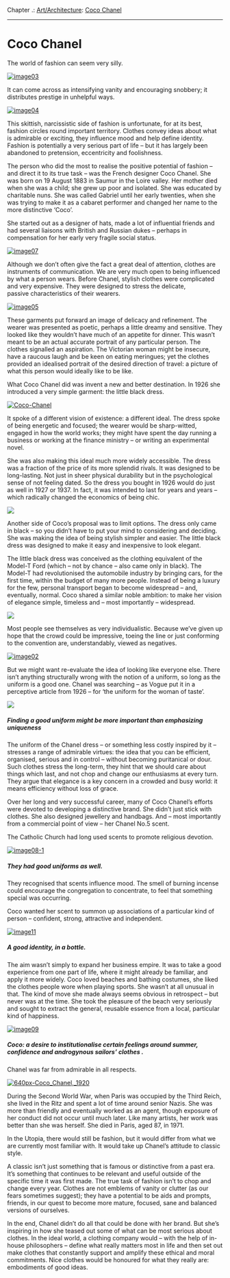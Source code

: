 Chapter .: [Art/Architecture](https://www.theschooloflife.com/thebookoflife/category/leisure/artarchitecture/): [Coco Chanel](https://www.theschooloflife.com/thebookoflife/coco-chanel/)

* * *

# Coco Chanel

The world of fashion can seem very silly.

[![image03](https://www.theschooloflife.com/thebookoflife/wp-content/uploads/2015/04/image032.jpg)](http://www.thebookoflife.org/wp-content/uploads/2015/04/image032.jpg)

It can come across as intensifying vanity and encouraging snobbery; it distributes prestige in unhelpful ways.

[![image04](https://www.theschooloflife.com/thebookoflife/wp-content/uploads/2015/04/image04.jpg)](http://www.thebookoflife.org/wp-content/uploads/2015/04/image04.jpg)

This skittish, narcissistic side of fashion is unfortunate, for at its best, fashion circles round important territory. Clothes convey ideas about what is admirable or exciting, they influence mood and help define identity. Fashion is potentially a very serious part of life – but it has largely been abandoned to pretension, eccentricity and foolishness.

The person who did the most to realise the positive potential of fashion – and direct it to its true task – was the French designer Coco Chanel. She was born on 19 August 1883 in Saumur in the Loire valley. Her mother died when she was a child; she grew up poor and isolated. She was educated by charitable nuns. She was called Gabriel until her early twenties, when she was trying to make it as a cabaret performer and changed her name to the more distinctive ‘Coco’.

She started out as a designer of hats, made a lot of influential friends and had several&nbsp;liaisons with British and Russian dukes – perhaps in compensation for her early very fragile social status.

[![image07](https://www.theschooloflife.com/thebookoflife/wp-content/uploads/2015/04/image072.jpg)](http://www.thebookoflife.org/wp-content/uploads/2015/04/image072.jpg)

Although we don’t often give the fact a great deal of attention, clothes are instruments of communication. We are very much open to being influenced by what a person wears.&nbsp;Before Chanel, stylish clothes were complicated and very expensive. They were designed to stress the delicate, passive&nbsp;characteristics of their wearers.

[![image05](https://www.theschooloflife.com/thebookoflife/wp-content/uploads/2015/04/image051.jpg)](http://www.thebookoflife.org/wp-content/uploads/2015/04/image051.jpg)

These garments put forward an image of delicacy and refinement. The wearer was presented as poetic, perhaps a little dreamy and sensitive. They looked like they wouldn’t have much of an appetite for dinner. This wasn’t meant to be an actual accurate portrait of any particular person. The clothes signalled an aspiration. The Victorian woman might be insecure, have a raucous laugh and be keen on eating meringues; yet the clothes provided an idealised portrait of the desired direction of travel: a picture of what this person would ideally like to be like.

What Coco Chanel did was invent a new and better destination. In 1926 she introduced a very simple garment: the little black dress.

[![Coco-Chanel](https://www.theschooloflife.com/thebookoflife/wp-content/uploads/2015/04/Coco-Chanel.png)](http://www.thebookoflife.org/wp-content/uploads/2015/04/Coco-Chanel.png)

It spoke of a different vision of existence: a different ideal. The dress spoke of being energetic and focused; the wearer would be sharp-witted, engaged in how the world works; they might have spent the day running a business or working at the finance ministry – or writing an experimental novel.

She was also making this ideal much more widely accessible. The dress was a fraction of the price of its more splendid rivals. It was designed to be long-lasting. Not just in sheer physical durability but in the psychological sense of not feeling dated. So the dress you bought in 1926 would do just as well in 1927 or 1937. In fact, it was intended to last for years and years – which radically changed the economics of being chic.

![](http://www.chhs.colostate.edu/News/Images/Large/4ha4rmsq11tuad2pmeousum5.Avenir%20Little%20Black%20Dress.jpg)

Another side of Coco’s proposal was to limit options. The dress only came in black – so you didn’t have to put your mind to considering and deciding. She was making the idea of being stylish simpler and easier. The little black dress was designed to make it easy and inexpensive to look elegant.

The little black dress was conceived as the clothing equivalent of the Model-T Ford (which – not by chance – also came only in black). The Model-T had revolutionised the automobile industry by bringing cars, for the first time, within the budget of many more people. Instead of being a luxury for the few, personal transport began to become widespread – and, eventually, normal. Coco shared a similar noble ambition: to make her vision of elegance simple, timeless and – most importantly – widespread.

![](https://complimentcloset.files.wordpress.com/2011/04/chanel-lbd.jpg)

Most people see themselves as very individualistic. Because we’ve given up hope that the crowd could be impressive, toeing the line or just conforming to the convention are, understandably, viewed as negatives.

[![image02](https://www.theschooloflife.com/thebookoflife/wp-content/uploads/2015/04/image021.jpg)](http://www.thebookoflife.org/wp-content/uploads/2015/04/image021.jpg)

But we might want re-evaluate the idea of looking like everyone else. There isn’t anything structurally wrong with the notion of a uniform, so long as the uniform is a good one. Chanel was searching – as Vogue put it in a perceptive article from 1926 – for ‘the uniform for the woman of taste’.

![](http://www.theonlinerocket.com/wp-content/uploads/2014/02/TS-SHOPPING-3-MCT.jpg)

##### Finding a good uniform might be more important than emphasizing uniqueness

The uniform of the Chanel dress – or something less costly inspired by it – stresses a range of admirable virtues:&nbsp;the idea that you can be efficient, organised, serious and in control – without becoming puritanical or dour. Such clothes stress the long-term, they hint that we should care about things which last, and not chop and change our enthusiasms at every turn. They argue that elegance is a key concern in a crowded and busy world: it means efficiency without loss of grace.

Over her long and very successful career, many of Coco Chanel’s efforts were devoted to developing a distinctive brand. She didn’t just stick with clothes. She also designed jewellery and handbags. And – most importantly from a commercial point of view – her Chanel No.5 scent.&nbsp;

The Catholic Church had long used scents to promote religious devotion.

[![image08-1](https://www.theschooloflife.com/thebookoflife/wp-content/uploads/2015/04/image08-1.jpg)](http://www.thebookoflife.org/wp-content/uploads/2015/04/image08-1.jpg)

##### They had good uniforms as well.

They recognised that scents influence mood. The smell of burning incense could encourage the congregation to concentrate, to feel that something special was occurring.

Coco wanted her scent to summon up associations of a particular kind of person – confident, strong, attractive and independent.

[![image11](https://www.theschooloflife.com/thebookoflife/wp-content/uploads/2015/04/image111.jpg)](http://www.thebookoflife.org/wp-content/uploads/2015/04/image111.jpg)

##### A good identity, in a bottle.

The aim wasn’t simply to expand her business empire. It was to take a good experience from one part of life, where it might already be familiar, and apply it more widely. Coco loved beaches and bathing costumes, she liked the clothes people wore when playing sports. She wasn’t at all unusual in that. The kind of move she made always seems obvious in retrospect – but never was at the time. She took the pleasure of the beach very seriously and sought to extract the general, reusable essence from a local, particular kind of happiness.

[![image09](https://www.theschooloflife.com/thebookoflife/wp-content/uploads/2015/04/image09.jpg)](http://www.thebookoflife.org/wp-content/uploads/2015/04/image09.jpg)

##### Coco: a desire to institutionalise certain feelings around summer, confidence and androgynous sailors’ clothes .

Chanel was far from admirable in all respects.

[![640px-Coco_Chanel,_1920](https://www.theschooloflife.com/thebookoflife/wp-content/uploads/2015/04/640px-Coco_Chanel_1920.jpg)](http://www.thebookoflife.org/wp-content/uploads/2015/04/640px-Coco_Chanel_1920.jpg)

During the Second World War, when Paris was occupied by the Third Reich, she lived in the Ritz and spent a lot of time around senior Nazis. She was more than friendly and eventually worked as an agent, though exposure of her conduct did not occur until much later. Like many artists, her work was better than she was herself. She died in Paris, aged 87, in 1971.

In the Utopia, there would still be fashion, but it would differ from what we are currently most familiar with. It would take up Chanel’s attitude to classic style.

A classic isn’t just something that is famous or distinctive from a past era. It’s something that continues to be relevant and useful outside of the specific time it was first made. The true task of fashion isn’t to chop and change every year. Clothes are not emblems of vanity or clutter (as our fears sometimes suggest); they have a potential to be aids and prompts, friends, in our quest to become more mature, focused, sane and balanced versions of ourselves.

In the end, Chanel didn’t do all that could be done with her brand. But she’s inspiring in how she teased out some of what can be most serious about clothes. In the ideal world, a clothing company would – with the help of in-house philosophers – define what really matters most in life and then set out make clothes that constantly support and amplify these ethical and moral commitments. Nice clothes would be honoured for what they really are: embodiments of good ideas.
